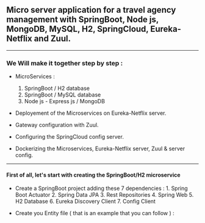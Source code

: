 ## Micro server application for a travel agency management with SpringBoot, Node js, MongoDB, MySQL, H2, SpringCloud, Eureka-Netflix and Zuul.
----
### We Will make it together step by step : 

* MicroServices : 
    1. SpringBoot / H2 database 
    2. SpringBoot / MySQL database
    3. Node js - Express js / MongoDB 

* Deployement of the Microservices on Eureka-Netflix server. 
* Gateway configuration with Zuul. 
* Configuring the SpringCloud config server.
* Dockerizing the Microservices, Eureka-Netflix server, Zuul & server config.  


**** 

#### First of all, let's start with creating the SpringBoot/H2 microservice 

 * Create a SpringBoot project adding these 7 dependencies : 
           1.  Spring Boot Actuator
           2.  Spring Data JPA 
           3.  Rest Repositories 
           4.  Spring Web 
           5.  H2 Database
           6.  Eureka Discovery Client
           7.  Config Client

* Create you Entity file ( that is an example that you can follow ) : 

